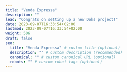 ```yaml
---
title: "Venda Expressa"
description: ""
lead: "Congrats on setting up a new Doks project!"
date: 2023-09-07T16:33:54+02:00
lastmod: 2023-09-07T16:33:54+02:00
weight: 506
draft: false
seo:
  title: "Venda Expressa" # custom title (optional)
  description: "" # custom description (recommended)
  canonical: "" # custom canonical URL (optional)
  robots: "" # custom robot tags (optional)
---
```

